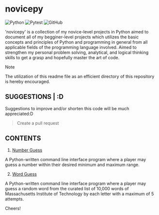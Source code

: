 # novicepy
![Python](https://img.shields.io/badge/python%203.12.4-3670A0?style=for-the-badge&logo=python&logoColor=ffdd54)
![Pytest](https://img.shields.io/badge/pending%20pytest-red?style=for-the-badge&logo=Pytest&logoColor=white)
![GitHub](https://img.shields.io/badge/open%20for%20pulls-%23121011.svg?style=for-the-badge&logo=github&logoColor=white)

'novicepy' is a collection of my novice-level projects in Python aimed to document all of my begginer-level projects which utilizes the basic concepts and principles of Python and programming in general from all applicable fields of the programming language involved. Aimed to strengthen my personal problem solving, analytical, and logical thinking skills to get a grasp and hopefully master the art of code.

> [!NOTE]
> The utilization of this readme file as an efficient directory of this repository is hereby encouraged.

## SUGGESTIONS | :D
Suggestions to improve and/or shorten this code will be much appreciated:D
> Create a pull request

## CONTENTS
1. [Number Guess](https://github.com/vldfrts/novicepy/blob/main/number_guess/number_guess.py)

A Python-written command line interface program where a player may guess a number within their desired minimum and maximum range.

2. [Word Guess](https://github.com/vldfrts/novicepy/blob/main/word_guess/word_guess.py)

A Python-written command line interface program where a player may guess a random word from the curated list of 10,000 words of Massachusetts Institute of Technology by each letter with a maximum of 5 attempts.

Cheers!
